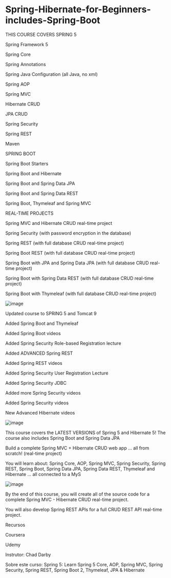 # Spring-Hibernate-for-Beginners-includes-Spring-Boot

THIS COURSE COVERS SPRING 5


Spring Framework 5

Spring Core

Spring Annotations

Spring Java Configuration (all Java, no xml)

Spring AOP

Spring MVC

Hibernate CRUD

JPA CRUD

Spring Security

Spring REST

Maven

SPRING BOOT

Spring Boot Starters

Spring Boot and Hibernate

Spring Boot and Spring Data JPA

Spring Boot and Spring Data REST

Spring Boot, Thymeleaf and Spring MVC

REAL-TIME PROJECTS

Spring MVC and Hibernate CRUD real-time project

Spring Security (with password encryption in the database)

Spring REST (with full database CRUD real-time project)

Spring Boot REST (with full database CRUD real-time project)

Spring Boot with JPA and Spring Data JPA (with full database CRUD real-time project)

Spring Boot with Spring Data REST (with full database CRUD real-time project)

Spring Boot with Thymeleaf (with full database CRUD real-time project)

![image](https://user-images.githubusercontent.com/101484328/203679827-bf7b0b18-0c6c-465c-84e1-6dfb2e0f3fbb.png)

Updated course to SPRING 5 and Tomcat 9

Added Spring Boot and Thymeleaf 

Added Spring Boot videos 

Added Spring Security Role-based Registration lecture  

Added ADVANCED Spring REST

Added Spring REST videos 

Added Spring Security User Registration Lecture  

Added Spring Security JDBC 

Added more Spring Security videos 

Added Spring Security videos 

New Advanced Hibernate videos 

![image](https://user-images.githubusercontent.com/101484328/203679895-1eef4cd8-4a4a-4b38-9fe0-e6fe8a5fd2ba.png)

This course covers the LATEST VERSIONS of Spring 5 and Hibernate 5! The course also includes Spring Boot and Spring Data JPA

Build a complete Spring MVC + Hibernate CRUD web app ... all from scratch! (real-time project)

You will learn about: Spring Core, AOP, Spring MVC, Spring Security, Spring REST, Spring Boot, Spring Data JPA, Spring Data REST, Thymeleaf and Hibernate ... all connected to a MyS

![image](https://user-images.githubusercontent.com/101484328/203679940-294f393f-72bd-4adb-a4c9-f8c6144cbfb7.png)

By the end of this course, you will create all of the source code for a complete Spring MVC - Hibernate CRUD real-time project.

You will also develop Spring REST APIs for a full CRUD REST API real-time project.


Recursos

Coursera

Udemy

Instrutor: Chad Darby

Sobre este curso:
Spring 5: Learn Spring 5 Core, AOP, Spring MVC, Spring Security, Spring REST, Spring Boot 2, Thymeleaf, JPA & Hibernate









